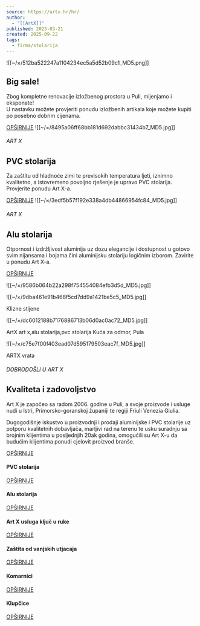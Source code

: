 ```yaml
---
source: https://artx.hr/hr/
author:
  - "[[ArtX]]"
published: 2023-03-21
created: 2025-09-22
tags:
  - firma/stolarija
---
```


![[~/×/512ba522247a1104234ec5a5d52b09c1_MD5.png]]

## Big sale!

Zbog kompletne renovacije izložbenog prostora u Puli, mijenjamo i eksponate!  
U nastavku možete provjeriti ponudu izložbenih artikala koje možete kupiti po posebno dobrim cijenama.

[OPŠIRNIJE](https://artx.hr/hr/rasprodaja-izlozbenih-primjeraka) ![[~/×/8495a06ff68bb181d692dabbc31434b7_MD5.jpg]]

###### ART X

## PVC stolarija

Za zaštitu od hladnoće zimi te previsokih temperatura ljeti, iznimno kvalitetno, a istovremeno povoljno rješenje je upravo PVC stolarija. Provjerite ponudu Art X-a.

[OPŠIRNIJE](https://artx.hr/pvc-stolarija) ![[~/×/3edf5b57f192e338a4db44866954fc84_MD5.jpg]]

###### ART X

## Alu stolarija

Otpornost i izdržljivost aluminija uz dozu elegancije i dostupnost u gotovo svim nijansama i bojama čini aluminijsku stolariju logičnim izborom. Zavirite u ponudu Art X-a.

[OPŠIRNIJE](https://artx.hr/alu-stolarija)

![[~/×/9586b064b22a298f754554084efb3d5d_MD5.jpg]]

![[~/×/9dba461e91b468f5cd7dd9a1421be5c5_MD5.jpg]]

Klizne stijene

![[~/×/dc6012188b7176886713b06d0ac0ac72_MD5.jpg]]

ArtX art x,alu stolarija,pvc stolarija Kuća za odmor, Pula

![[~/×/c75e7f00f403ead07d595179503eac7f_MD5.jpg]]

ARTX vrata

###### DOBRODOŠLI U ART X

## Kvaliteta i zadovoljstvo

Art X je započeo sa radom 2006. godine u Puli, a svoje proizvode i usluge nudi u Istri, Primorsko-goranskoj županiji te regiji Friuli Venezia Giulia.

Dugogodišnje iskustvo u proizvodnji i prodaji aluminijske i PVC stolarije uz potporu kvalitetnih dobavljača, marljivi rad na terenu te usku suradnju sa brojnim klijentima u posljednjih 20ak godina, omogućili su Art X-u da budućim klijentima ponudi cjelovit proizvod branše.

[OPŠIRNIJE](https://artx.hr/hr/o-nama)

#### PVC stolarija

[OPŠIRNIJE](https://artx.hr/pvc-stolarija)

#### Alu stolarija

[OPŠIRNIJE](https://artx.hr/alu-stolarija)

#### Art X usluga ključ u ruke

[OPŠIRNIJE](https://artx.hr/kljuc-u-ruke)

#### Zaštita od vanjskih utjacaja

[OPŠIRNIJE](https://artx.hr/zastita-od-vanjskih-utjecaja)

#### Komarnici

[OPŠIRNIJE](https://artx.hr/komarnici)

#### Klupčice

[OPŠIRNIJE](https://artx.hr/klupcice)